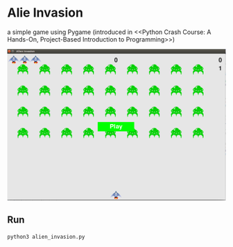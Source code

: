 # Alie Invasion
a simple game using Pygame (introduced in <<Python Crash Course: A Hands-On, Project-Based Introduction to Programming>>)

![](https://raw.githubusercontent.com/TongLing916/alien_invasion/master/images/alien_invasion.png)

## Run
```bash
python3 alien_invasion.py
```
